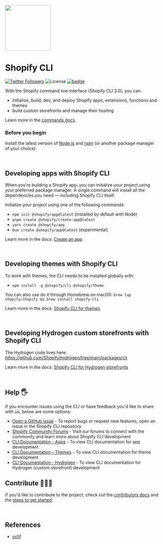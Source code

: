 <img src="https://github.com/Shopify/cli/blob/main/assets/logo.png?raw=true" width="150"/>

# Shopify CLI
<a href="http://twitter.com/ShopifyDevs"><img src="https://img.shields.io/twitter/follow/ShopifyDevs?style=flat-square" alt="Twitter Followers"></a>
<img src="https://img.shields.io/badge/License-MIT-green.svg" alt="License">
<a href="https://github.com/Shopify/cli/actions/workflows/shopify-cli.yml">![badge](https://github.com/Shopify/cli/actions/workflows/shopify-cli.yml/badge.svg)</a>

With the Shopify command line interface (Shopify CLI 3.0), you can:
- initialize, build, dev, and deploy Shopify apps, extensions, functions and themes
- build custom storefronts and manage their hosting

Learn more in the [commands docs](./packages/cli/README.md#commands).

### Before you begin ###

Install the latest version of  [Node.js](https://nodejs.org/en/download/) and [npm](https://docs.npmjs.com/getting-started) (or another package manager of your choice).

<p>&nbsp;</p>

## Developing apps with Shopify CLI

When you’re building a Shopify app, you can initialize your project using your preferred package manager. A single command will install all the dependencies you need — including Shopify CLI itself.

Initialize your project using one of the following commands:
- `npm init @shopify/app@latest` (installed by default with Node)
- `pnpm create @shopify/create-app@latest`
- `yarn create @shopify/app`
- `bun create @shopify/app@latest` (experimental)

Learn more in the docs: [Create an app](https://shopify.dev/apps/getting-started/create)

<p>&nbsp;</p>

## Developing themes with Shopify CLI

To work with themes, the CLI needs to be installed globally with:

- `npm install -g @shopify/cli @shopify/theme`

You can also use do it through Homebrew on macOS: `brew tap shopify/shopify && brew install shopify-cli`

Learn more in the docs: [Shopify CLI for themes](https://shopify.dev/docs/themes/tools/cli)

<p>&nbsp;</p>

## Developing Hydrogen custom storefronts with Shopify CLI ##

The Hydrogen code lives here: https://github.com/Shopify/hydrogen/tree/main/packages/cli

Learn more in the docs: [Shopify CLI for Hydrogen storefronts](https://shopify.dev/docs/custom-storefronts/hydrogen/cli)

<p>&nbsp;</p>

## Help 🖐

If you encounter issues using the CLI or have feedback you'd like to share with us, below are some options:

- [Open a GitHub issue](https://github.com/Shopify/cli/issues) - To report bugs or request new features, open an issue in the Shopify CLI repository
- [Shopify Community Forums](https://community.shopify.com/) - Visit our forums to connect with the community and learn more about Shopify CLI development
- [CLI Documentation - Apps](https://shopify.dev/apps/tools/cli) - To view CLI documentation for app development
- [CLI Documentation - Themes](https://shopify.dev/themes/tools/cli) - To view CLI documentation for theme development
- [CLI Documentation - Hydrogen](https://shopify.dev/custom-storefronts/tools/cli) - To view CLI documentation for Hydrogen (custom storefront) development

## Contribute 👩🏽‍💻

If you'd like to contribute to the project, check out the [contributors docs](/docs) and the [steps to get started](/docs/cli/get-started.md).

<p>&nbsp;</p>

## References

- [oclif](https://oclif.io/)
